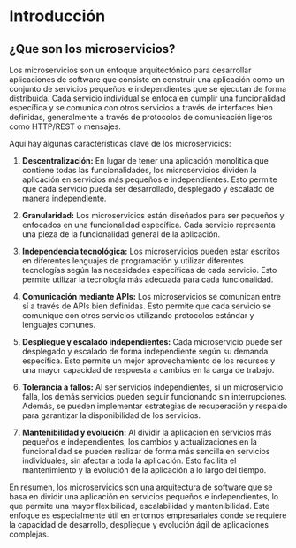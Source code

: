 # Introducción

## ¿Que son los microservicios?

Los microservicios son un enfoque arquitectónico para desarrollar aplicaciones de software que consiste en construir una aplicación como un conjunto de servicios pequeños e independientes que se ejecutan de forma distribuida. Cada servicio individual se enfoca en cumplir una funcionalidad específica y se comunica con otros servicios a través de interfaces bien definidas, generalmente a través de protocolos de comunicación ligeros como HTTP/REST o mensajes.

Aquí hay algunas características clave de los microservicios:

1. **Descentralización:** En lugar de tener una aplicación monolítica que contiene todas las funcionalidades, los microservicios dividen la aplicación en servicios más pequeños e independientes. Esto permite que cada servicio pueda ser desarrollado, desplegado y escalado de manera independiente.

2. **Granularidad:** Los microservicios están diseñados para ser pequeños y enfocados en una funcionalidad específica. Cada servicio representa una pieza de la funcionalidad general de la aplicación.

3. **Independencia tecnológica:** Los microservicios pueden estar escritos en diferentes lenguajes de programación y utilizar diferentes tecnologías según las necesidades específicas de cada servicio. Esto permite utilizar la tecnología más adecuada para cada funcionalidad.

4. **Comunicación mediante APIs:** Los microservicios se comunican entre sí a través de APIs bien definidas. Esto permite que cada servicio se comunique con otros servicios utilizando protocolos estándar y lenguajes comunes.

5. **Despliegue y escalado independientes:** Cada microservicio puede ser desplegado y escalado de forma independiente según su demanda específica. Esto permite un mejor aprovechamiento de los recursos y una mayor capacidad de respuesta a cambios en la carga de trabajo.

6. **Tolerancia a fallos:** Al ser servicios independientes, si un microservicio falla, los demás servicios pueden seguir funcionando sin interrupciones. Además, se pueden implementar estrategias de recuperación y respaldo para garantizar la disponibilidad de los servicios.

7. **Mantenibilidad y evolución:** Al dividir la aplicación en servicios más pequeños e independientes, los cambios y actualizaciones en la funcionalidad se pueden realizar de forma más sencilla en servicios individuales, sin afectar a toda la aplicación. Esto facilita el mantenimiento y la evolución de la aplicación a lo largo del tiempo.

En resumen, los microservicios son una arquitectura de software que se basa en dividir una aplicación en servicios pequeños e independientes, lo que permite una mayor flexibilidad, escalabilidad y mantenibilidad. Este enfoque es especialmente útil en entornos empresariales donde se requiere la capacidad de desarrollo, despliegue y evolución ágil de aplicaciones complejas.
